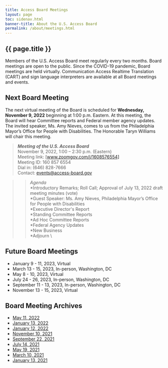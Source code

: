 ```yaml
---
title: Access Board Meetings
layout: page
toc: sidenav.html
banner-title: About the U.S. Access Board
permalink: /about/meetings.html
---
```


## {{ page.title }}

Members of the U.S. Access Board meet regularly every two months. Board meetings are open to the public. Since the COVID-19 pandemic, Board meetings are held virtually. Communication Access Realtime Translation (CART) and sign language interpreters are available at all Board meetings and events. 

## Next Board Meeting

The next virtual meeting of the Board is scheduled for **Wednesday, November 9, 2022** beginning at 1:00 p.m. Eastern.  At this meeting, the Board will hear Committee reports and Federal member agency updates.  The invited speaker, Ms. Amy Nieves, comes to us from the Philadelphia Mayor’s Office for People with Disabilities.  The Honorable Taryn Williams will chair this meeting.

> ***Meeting of the U.S. Access Board*** \
> November 9, 2022, 1:00 – 2:30 p.m. (Eastern) \
> Meeting link:  [www.zoomgov.com/j/1608576554] \
> Meeting ID:  160 857 6554 \
> Dial in:  (646) 828-7666 \
> Contact: [events@access-board.gov](mailto:events@access-board.gov) 

>>_Agenda_ \
>>*Introductory Remarks; Roll Call; Approval of July 13, 2022 draft meeting minutes (vote) \
>>*Guest Speaker:  Ms. Amy Nieves, Philadelphia Mayor’s Office for People with Disabilities \
>>*Executive Director's Report \
>>*Standing Committee Reports \
>>*Ad Hoc Committee Reports \
>>*Federal Agency Updates \
>>*New Business \
>>*Adjourn \


## Future Board Meetings

- January 9 - 11, 2023, Virtual
- March 13 - 15, 2023, In-person, Washington, DC
- May 8 - 10, 2023, Virtual
- July 24 - 26, 2023, In-person, Washington, DC
- September 11 - 13, 2023, In-person, Washington, DC
- November 13 - 15, 2023, Virtual

## Board Meeting Archives

- [May 11, 2022](https://www.youtube.com/watch?v=YEzOVtpOGaY)
- [January 13, 2022](https://www.youtube.com/watch?v=Mth5VLrWkr0)
- [January 12, 2022](https://www.youtube.com/watch?v=gJAbbPOILCg)
- [November 10, 2021](https://www.youtube.com/watch?v=mDKLJurVTcY)
- [September 22, 2021](https://www.youtube.com/watch?v=VBJBi-DQRRk)
- [July 14, 2021](https://www.youtube.com/watch?v=078ZOzcZaSs)
- [May 19, 2021](https://www.youtube.com/watch?v=-0YkBZZEoss)
- [March 10, 2021](https://www.youtube.com/watch?v=xI1j1V1SyjE)
- [January 13, 2021](https://www.youtube.com/watch?v=rR9RfhvM2sU&t=859s)
